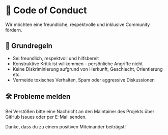 # 📜 Code of Conduct

Wir möchten eine freundliche, respektvolle und inklusive Community fördern.

## 🤝 Grundregeln

- Sei freundlich, respektvoll und hilfsbereit
- Konstruktive Kritik ist willkommen – persönliche Angriffe nicht
- Keine Diskriminierung aufgrund von Herkunft, Geschlecht, Orientierung etc.
- Vermeide toxisches Verhalten, Spam oder aggressive Diskussionen

## 🛠 Probleme melden

Bei Verstößen bitte eine Nachricht an den Maintainer des Projekts über GitHub Issues oder per E-Mail senden.

Danke, dass du zu einem positiven Miteinander beiträgst!
